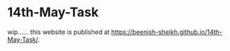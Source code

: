 # 14th-May-Task
wip......
this website is published at https://beenish-sheikh.github.io/14th-May-Task/.

